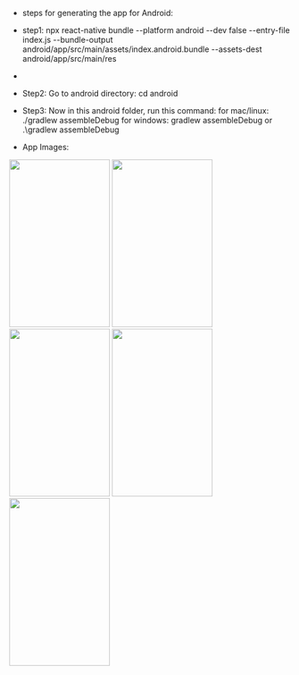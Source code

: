 - steps for generating the app for Android:
- step1: npx react-native bundle --platform android --dev false --entry-file index.js --bundle-output android/app/src/main/assets/index.android.bundle --assets-dest android/app/src/main/res
-
- Step2: Go to android directory:
  cd android

- Step3: Now in this android folder, run this command:
  for mac/linux: ./gradlew assembleDebug
  for windows: gradlew assembleDebug or .\gradlew assembleDebug


- App Images:
<img src="./assets/app-images/app-1.png" width="180" height="300">
<img src="./assets/app-images/app-2.png" width="180" height="300">
<img src="./assets/app-images/app-3.png" width="180" height="300">
<img src="./assets/app-images/app-4.png" width="180" height="300">
<img src="./assets/app-images/app-5.png" width="180" height="300">